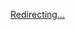 [Redirecting...]({{config.index}})

<script>
  window.location.replace('{{config.guides_index}}')
</script>
